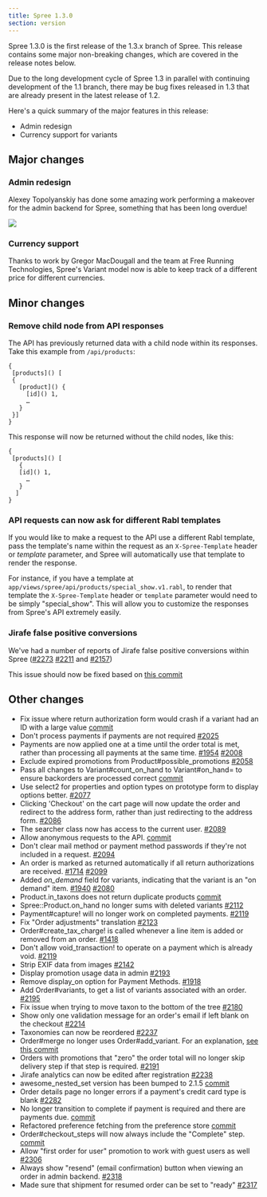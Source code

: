```yaml
---
title: Spree 1.3.0
section: version
---
```


Spree 1.3.0 is the first release of the 1.3.x branch of Spree. This release contains some major non-breaking changes, which are covered in the release notes below.

Due to the long development cycle of Spree 1.3 in parallel with continuing development of the 1.1 branch, there may be bug fixes released in 1.3 that are already present in the latest release of 1.2.

Here's a quick summary of the major features in this release:

-   Admin redesign
-   Currency support for variants

## Major changes

### Admin redesign

Alexey Topolyanskiy has done some amazing work performing a makeover for the  admin backend for Spree, something that has been long overdue!

![](../images/developer/new-admin-interface.png)

### Currency support

Thanks to work by Gregor MacDougall and the team at Free Running Technologies, Spree's Variant model now is able to keep track of a different price for different currencies.

## Minor changes

### Remove child node from API responses

The API has previously returned data with a child node within its responses. Take this example from `/api/products`:

```
{
 [products]() [
 {
   [product]() {
     [id]() 1,
     …
   }
 }]
}
```

This response will now be returned without the child nodes, like this:

```
{
 [products]() [
   {
   [id]() 1,
     …
   }
  ]
}
```

### API requests can now ask for different Rabl templates

If you would like to make a request to the API use a different Rabl template, pass the template's name within the request as an `X-Spree-Template` header or *template* parameter, and Spree will automatically use that template to render the response.

For instance, if you have a template at `app/views/spree/api/products/special_show.v1.rabl`, to render that template the `X-Spree-Template` header or `template` parameter would need to be simply "special_show". This will allow you to customize the responses from Spree's API extremely easily.

### Jirafe false positive conversions

We've had a number of reports of Jirafe false positive conversions within Spree
([#2273](https://github.com/spree/spree/issues/2273)
[#2211](https://github.com/spree/spree/issues/2211) and
[#2157](https://github.com/spree/spree/issues/2157))

This issue should now be fixed based on [this commit](https://github.com/spree/spree/commit/50bc65f78d07453fea85ae034748007946bd27bd)

## Other changes

-   Fix issue where return authorization form would crash if a variant
    had an ID
    with a large value
    [commit](https://github.com/spree/spree/commit/820a1c023d915f9d2c972c04c5641b5d823ab508)
-   Don't process payments if payments are not required [#2025](https://github.com/spree/spree/issues/2025)
-   Payments are now applied one at a time until the order total is met,
    rather
    than processing all payments at the same time.
    [#1954](https://github.com/spree/spree/issues/1954)
    [#2008](https://github.com/spree/spree/issues/2008)
-   Exclude expired promotions from Product#possible_promotions
    [#2058](https://github.com/spree/spree/issues/2058)
-   Pass all changes to Variant#count_on_hand to Variant#on_hand=
    to ensure
    backorders are processed correct
    [commit](https://github.com/spree/spree/commit/d6c1183095125a946e8f6f1078ce0ee7487687b9)
-   Use select2 for properties and option types on prototype form to
    display
    options better. [#2077](https://github.com/spree/spree/issues/2077)
-   Clicking 'Checkout' on the cart page will now update the order and
    redirect to
    the address form, rather than just redirecting to the address form.
    [#2086](https://github.com/spree/spree/issues/2086)
-   The searcher class now has access to the current user.
    [#2089](https://github.com/spree/spree/issues)
-   Allow anonymous requests to the API.
    [commit](https://github.com/spree/spree/commit/456cadf5ff858ecac75646ca6b592be384a07396)
-   Don't clear mail method or payment method passwords if they're not
    included in
    a request. [#2094](https://github.com/spree/spree/issues/2094)
-   An order is marked as returned automatically if all return
    authorizations are
    received. [#1714](https://github.com/spree/spree/issues/1714)
    [#2099](https://github.com/spree/spree/issues/2099)
-   Added *on_demand* field for variants, indicating that the variant
    is an "on
    demand" item. [#1940](https://github.com/spree/spree/issues/1940)
    [#2080](https://github.com/spree/spree/issues/2080)
-   Product.in_taxons does not return duplicate products
    [commit](https://github.com/spree/spree/commit/75fa3623b61e22fcde395b7f9900e23038361df9)
-   Spree::Product.on_hand no longer sums with deleted variants
    [#2112](https://github.com/spree/spree/issues/2112)
-   Payment#capture! will no longer work on completed payments.
    [#2119](https://github.com/spree/spree/issues/2119)
-   Fix "Order adjustments" translation
    [#2123](https://github.com/spree/spree/issues/2123)
-   Order#create_tax_charge! is called whenever a line item is added
    or removed
    from an order. [#1418](https://github.com/spree/spree/issues/1418)
-   Don't allow
    void_transaction! to operate on a payment which is already void.
    [#2119](https://github.com/spree/spree/issues/2119)
-   Strip EXIF data from images [#2142](https://github.com/spree/spree/issues/2142)
-   Display promotion usage data in admin
[#2193](https://github.com/spree/spree/issues/2193)
-   Remove display_on option for Payment Methods.
[#1918](https://github.com/spree/spree/issues/1981)
-   Add Order#variants, to get a list of variants associated with an order.
[#2195](https://github.com/spree/spree/issues/2195)
-   Fix issue when trying to move taxon to the bottom of the tree
[#2180](https://github.com/spree/spree/issues/2180)
-   Show only one validation message for an order's email if left blank on the
checkout [#2214](https://github.com/spree/spree/issues/2214)
-   Taxonomies can now be reordered
[#2237](https://github.com/spree/spree/issues/2237)
-   Order#merge no longer uses Order#add_variant. For an
explanation, [see this
commit](https://github.com/spree/spree/commit/8569ed5d98e354285ad6ccbd366444fd31e773f8)
-   Orders with promotions that "zero" the order total will no longer
    skip
    delivery step if that step is required.
    [#2191](https://github.com/spree/spree/issues/2191)
-   Jirafe analytics can now be edited after registration
    [#2238](https://github.com/spree/spree/issues)
-   awesome_nested_set version has been bumped to 2.1.5
    [commit](https://github.com/spree/spree/commit/3bdd22fedda456308f20f0817155590fab231e96)
-   Order details page no longer errors if a payment's credit card type
    is blank
    [#2282](https://github.com/spree/spree/issues/2282)
-   No longer transition to complete if payment is required and there
    are payments
    due.
    [commit](https://github.com/spree/spree/commit/8639bbcc3b1909a339b0a60da239a49b95baa760)
-   Refactored preference fetching from the preference store
    [commit](https://github.com/spree/spree/commit/bfcb5b29b3e29c3d451b14ab39e2b502ea93f6a4)
-   Order#checkout_steps will now always include the "Complete" step.
    [commit](https://github.com/spree/spree/commit/227f86ff57735e0e0637a0896006ff79fe8e0a6d)
-   Allow "first order for user" promotion to work with guest users as
    well
    [#2306](https://github.com/spree/spree/issues/2306)
-   Always show "resend" (email confirmation) button when viewing an
    order in
    admin backend. [#2318](https://github.com/spree/spree/issues/2318)
-   Made sure that shipment for resumed order can be set to "ready"
    [#2317](https://github.com/spree/spree/issues/2317)

